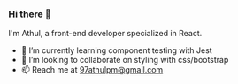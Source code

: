 ### Hi there 👋
I'm Athul, a front-end developer specialized in React.

<!--
**AthulPM97/AthulPM97** is a ✨ _special_ ✨ repository because its `README.md` (this file) appears on your GitHub profile.


Here are some ideas to get you started:
-->

- 🌱 I’m currently learning component testing with Jest
- 👯 I’m looking to collaborate on styling with css/bootstrap
- 📫 Reach me at 97athulpm@gmail.com

